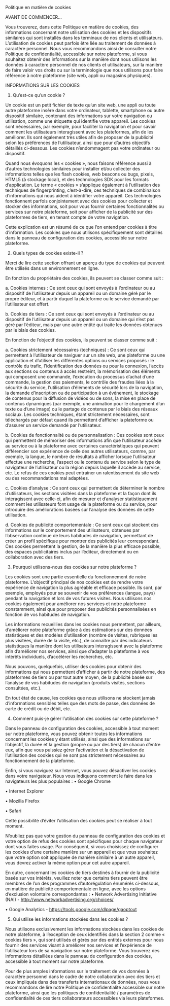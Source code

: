 Politique en matière de cookies  

AVANT DE COMMENCER...  

Vous trouverez, dans cette Politique en matière de cookies, des informations concernant notre utilisation des cookies et les dispositifs similaires qui sont installés dans les terminaux de nos clients et utilisateurs. L’utilisation de cookies peut parfois être liée au traitement de données à caractère personnel. Nous vous recommandons ainsi de consulter notre Politique de confidentialité, accessible sur notre plateforme, si vous souhaitez obtenir des informations sur la manière dont nous utilisons les données à caractère personnel de  nos  clients  et  utilisateurs,  sur  la  manière  de  faire  valoir  vos  droits  ou  sur  la  terminologie  que  nous utilisons pour faire référence à notre plateforme (site web, appli ou magasins physiques).  

 

INFORMATIONS SUR LES COOKIES  

1. Qu’est-ce qu’un cookie ? 

Un cookie est un petit fichier de texte qu’un site web, une appli ou toute autre plateforme insère dans votre ordinateur,  tablette,  smartphone  ou  autre  dispositif  similaire,  contenant  des  informations  sur  votre navigation ou utilisation, comme une étiquette qui identifie votre appareil. Les cookies sont nécessaires, par  exemple,  pour  faciliter  la  navigation  et  pour  savoir  comment  les  utilisateurs  interagissent  avec  les plateformes, afin de les améliorer. Ils sont également très utiles afin de proposer de la publicité selon les préférences  de  l’utilisateur,  ainsi  que  pour  d’autres  objectifs  détaillés  ci-dessous.   Les   cookies n’endommagent pas votre ordinateur ou dispositif. 

Quand nous évoquons les « cookies », nous faisons référence aussi à d’autres technologies similaires pour installer et/ou collecter des informations telles que les flash cookies, web beacons ou bugs, pixels, HTML5 (à stockage local), et des technologies SDK pour les formats d’application. Le terme « cookies » s’applique également à l’utilisation des techniques de fingerprinting, c’est-à-dire,  ces  techniques  de  combinaison d’informations  qui  nous  aident  à  identifier  votre  appareil.  Ces  technologies  fonctionnent  parfois conjointement avec des cookies pour collecter et stocker des informations, soit pour vous fournir certaines fonctionnalités ou services sur notre plateforme, soit pour afficher de la publicité sur des plateformes de tiers, en tenant compte de votre navigation.  

Cette explication est un résumé de ce que l’on entend par cookies à titre d’information. Les cookies que nous utilisons spécifiquement sont détaillés dans le panneau de configuration des cookies, accessible sur notre plateforme. 

 

2. Quels types de cookies existe-il ? 

Merci  de  lire  cette  section offrant un  aperçu  du  type  de  cookies  qui  peuvent  être  utilisés  dans  un environnement en ligne. 

En fonction du propriétaire des cookies, ils peuvent se classer comme suit :  

a. Cookies  internes :  Ce  sont  ceux  qui  sont  envoyés  à  l’ordinateur  ou  au  dispositif  de  l’utilisateur depuis un appareil ou un domaine géré par le propre éditeur, et à partir duquel la plateforme ou le service demandé par l’utilisateur est offert.  

b. Cookies de tiers : Ce sont ceux qui sont envoyés à l’ordinateur ou au dispositif de l’utilisateur depuis un appareil ou un domaine qui n’est pas géré par l’éditeur, mais par une autre entité qui traite les données obtenues par le biais des cookies. 

En fonction de l’objectif des cookies, ils peuvent se classer comme suit : 

 

 

a. Cookies  strictement  nécessaires  (techniques) :  Ce  sont  ceux  qui  permettent  à  l’utilisateur  de naviguer sur un site web, une plateforme ou une application et d’utiliser les différentes options ou services proposés : le contrôle du trafic, l’identification des données ou pour la connexion, l’accès aux  sections  ou  contenus  à  accès  restreint,  la  mémorisation  des  éléments  qui  composent  une commande,  l’exécution  du  processus  d’achat  d’une  commande,  la  gestion  des  paiements,  le contrôle  des  fraudes  liées  à  la  sécurité  du  service,  l’utilisation  d’éléments  de  sécurité  lors  de  la navigation, la demande d’inscription ou de participation à un événement, le stockage de contenus pour la diffusion de vidéos ou de sons, la mise en place de contenus dynamiques (par exemple, une  animation pour  le chargement d’un texte ou  d’une image)  ou  le  partage de  contenus par le biais des réseaux sociaux. Les cookies techniques, étant strictement nécessaires, sont téléchargés par défaut quand ils permettent d’afficher la plateforme ou d’assurer  un  service  demandé  par l’utilisateur.  

b. Cookies  de  fonctionnalité  ou  de  personnalisation :  Ces  cookies  sont  ceux  qui  permettent  de mémoriser  des  informations  afin  que  l’utilisateur  accède  au  service  ou  à  la  plateforme  avec certaines caractéristiques qui peuvent différencier son expérience de celle des autres utilisateurs, comme, par exemple, la langue, le nombre de résultats à afficher lorsque l’utilisateur effectue une recherche, l’aspect ou le contenu du service selon le type de navigateur de l’utilisateur ou la région depuis laquelle il accède au service, etc. Le refus de ces cookies peut entraîner un ralentissement du site web ou des recommandations mal adaptées.  

c. Cookies  d’analyse :  Ce  sont  ceux  qui  permettent  de  déterminer  le  nombre  d’utilisateurs,  les sections visitées dans la plateforme et la façon dont ils interagissent avec celle-ci, afin de mesurer et d’analyser statistiquement comment les utilisateurs font usage de la plateforme ou du service, pour introduire des améliorations basées sur l’analyse des données de cette utilisation.   

 

d. Cookies  de  publicité  comportementale :  Ce  sont  ceux  qui  stockent  des informations  sur  le comportement  des  utilisateurs,  obtenues  par  l’observation  continue  de  leurs  habitudes  de navigation, permettant de créer un profil spécifique pour montrer des publicités leur correspondant. Ces  cookies  permettent  la  gestion,  de  la  manière  la  plus  efficace  possible,  des  espaces publicitaires inclus par l’éditeur, directement ou en collaboration avec des tiers.   

 

3. Pourquoi utilisons-nous des cookies sur notre plateforme ?  

Les cookies sont une partie essentielle du fonctionnement de notre plateforme. L’objectif principal de nos cookies  est  de  rendre  votre  expérience  de  navigation  la  plus  agréable  et  efficace  possible.  Ils  sont,  par exemple, employés pour se souvenir de vos préférences (langue, pays) pendant la navigation et lors de vos futures visites. Nous utilisons nos cookies également pour améliorer nos services et notre plateforme constamment,  ainsi  que  pour  proposer  des  publicités  personnalisées  en  fonction  de  vos  habitudes  de navigation. 

Les informations recueillies dans les cookies nous permettent, par ailleurs,  d’améliorer notre plateforme grâce  à  des  estimations  sur  des  données  statistiques  et  des  modèles  d’utilisation  (nombre  de  visites, rubriques les plus visitées, durée de la visite, etc.), de connaître par des indicateurs statistiques la manière dont les utilisateurs interagissent avec la plateforme afin d’améliorer nos services, ainsi que d’adapter la plateforme à vos intérêts individuels, d’accélérer les recherches, etc. 

Nous  pouvons,  quelquefois,  utiliser  des  cookies  pour  obtenir  des  informations  qui  nous  permettent d’afficher  à  partir  de  notre  plateforme,  des  plateformes  de  tiers  ou  par  tout  autre  moyen,  de  la  publicité basée sur l’analyse de vos habitudes de navigation (produits visités, sections consultées, etc.).  

En tout état de cause, les cookies que nous utilisons ne stockent jamais d’informations sensibles telles que des mots de passe, des données de carte de crédit ou de débit, etc.  

 

 

 

4. Comment puis-je gérer l’utilisation des cookies sur cette plateforme ?  

Dans le panneau de configuration des cookies, accessible à tout moment sur notre plateforme, vous pouvez obtenir  toutes  les  informations  concernant  les  cookies  y  étant  utilisés,  ainsi  que  des  informations  sur l’objectif, la durée et la gestion (propre ou par des tiers) de chacun d’entre eux, afin que vous puissiez gérer l’activation  et  la  désactivation  de  l’utilisation  des  cookies  qui  ne  sont  pas  strictement  nécessaires  au fonctionnement de la plateforme. 

Enfin, si vous naviguez sur Internet, vous pouvez désactiver les cookies dans votre navigateur. Nous vous indiquons comment le faire dans les navigateurs les plus populaires : • Google Chrome 

• Internet Explorer 

• Mozilla Firefox 

• Safari 

Cette possibilité d’éviter l’utilisation des cookies peut se réaliser à tout moment.  

N’oubliez pas que votre gestion du panneau de configuration des cookies et  votre  option  de  refus  des cookies  sont  spécifiques  pour  chaque  navigateur  dont  vous  faites  usage.  Par  conséquent,  si  vous choisissez  de  configurer  les  cookies  d’une  certaine  manière  sur  un  appareil  et  que  vous  souhaitez  que votre option soit appliquée de manière similaire à un autre appareil, vous devrez activer la même option pour cet autre appareil. 

En outre, concernant les cookies de tiers destinés à fournir de la publicité basée sur vos intérêts, veuillez noter  que  certains  tiers  peuvent  être  membres  de  l’un  des  programmes  d’autorégulation  énumérés  ci-dessous,  en  matière  de  publicité  comportementale  en  ligne,  avec  les  options  d’exclusion  volontaire correspondantes :  • Network Advertising Initiative (NAI) - http://www.networkadvertising.org/choices/  

• Google Analytics - https://tools.google.com/dlpage/gaoptout 

 

5. Qui utilise les informations stockées dans les cookies ?  

Nous utilisons exclusivement les informations stockées dans les cookies de notre plateforme, à l’exception de  ceux  identifiés  dans  la  section 2  comme  « cookies  tiers »,  qui  sont  utilisés  et  gérés  par  des  entités externes pour nous fournir des services visant à améliorer nos services et l’expérience de l’utilisateur lors de  sa  navigation  sur  notre  plateforme.  Vous  trouverez  des  informations  détaillées  dans  le  panneau  de configuration des cookies, accessible à tout moment sur notre plateforme.  

Pour de plus amples informations sur le traitement de vos données à caractère personnel dans le cadre de notre collaboration avec des tiers et ceux impliqués dans des transferts internationaux de données, nous vous recommandons de lire notre Politique de confidentialité accessible sur notre plateforme, ainsi que les politiques de confidentialité / paramètres de confidentialité de ces tiers collaborateurs accessibles via leurs plateformes.
